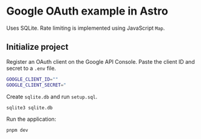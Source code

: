# Google OAuth example in Astro

Uses SQLite. Rate limiting is implemented using JavaScript `Map`.

## Initialize project

Register an OAuth client on the Google API Console. Paste the client ID and secret to a `.env` file.

```bash
GOOGLE_CLIENT_ID=""
GOOGLE_CLIENT_SECRET="
```

Create `sqlite.db` and run `setup.sql`.

```
sqlite3 sqlite.db
```

Run the application:

```
pnpm dev
```
